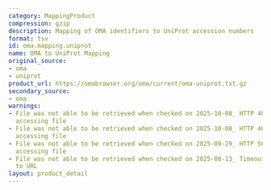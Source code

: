 ```yaml
---
category: MappingProduct
compression: gzip
description: Mapping of OMA identifiers to UniProt accession numbers
format: tsv
id: oma.mapping.uniprot
name: OMA to UniProt Mapping
original_source:
- oma
- uniprot
product_url: https://omabrowser.org/oma/current/oma-uniprot.txt.gz
secondary_source:
- oma
warnings:
- File was not able to be retrieved when checked on 2025-10-08_ HTTP 404 error when
  accessing file
- File was not able to be retrieved when checked on 2025-10-08_ HTTP 404 error when
  accessing file
- File was not able to be retrieved when checked on 2025-09-29_ HTTP 502 error when
  accessing file
- File was not able to be retrieved when checked on 2025-08-13_ Timeout connecting
  to URL
layout: product_detail
---
```

